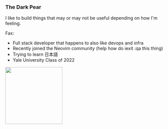 ### The Dark Pear

I like to build things that may or may not be useful depending on how I'm feeling.

Fax:
- Full stack developer that happens to also like devops and infra
- Recently joined the Neovim community (help how do iexit :qa this thing)
- Trying to learn 日本語
- Yale University Class of 2022

<img height=180 align="center" src="https://github-readme-stats.vercel.app/api/top-langs/?username=wu-json&hide=html,jupyter+notebook,scss,gdscript,javascript,c%2b%2b&layout=compact&hide_border=true&theme=transparent" />
